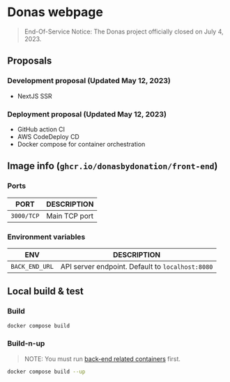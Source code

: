 # Donas webpage

> End-Of-Service Notice: The Donas project officially closed on July 4, 2023.

## Proposals

### Development proposal (Updated May 12, 2023)

- NextJS SSR

### Deployment proposal (Updated May 12, 2023)

- GitHub action CI
- AWS CodeDeploy CD
- Docker compose for container orchestration

## Image info (`ghcr.io/donasbydonation/front-end`)

### Ports

| PORT | DESCRIPTION |
|---|---|
| `3000/TCP` | Main TCP port |

### Environment variables

| ENV | DESCRIPTION |
|---|---|
| `BACK_END_URL` | API server endpoint. Default to `localhost:8080` |

## Local build & test

### Build

```bash
docker compose build
```

### Build-n-up

> NOTE: You must run [back-end related containers](https://github.com/donasbydonation/donas-apiserver/blob/main/docker-compose.yml) first.

```bash
docker compose build --up
```
